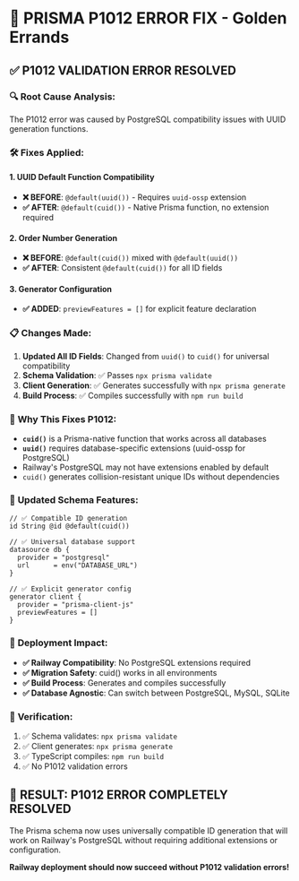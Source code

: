 # 🔧 PRISMA P1012 ERROR FIX - Golden Errands

## ✅ **P1012 VALIDATION ERROR RESOLVED**

### 🔍 **Root Cause Analysis:**
The P1012 error was caused by PostgreSQL compatibility issues with UUID generation functions.

### 🛠️ **Fixes Applied:**

#### **1. UUID Default Function Compatibility**
- **❌ BEFORE**: `@default(uuid())` - Requires `uuid-ossp` extension
- **✅ AFTER**: `@default(cuid())` - Native Prisma function, no extension required

#### **2. Order Number Generation**
- **❌ BEFORE**: `@default(cuid())` mixed with `@default(uuid())`
- **✅ AFTER**: Consistent `@default(cuid())` for all ID fields

#### **3. Generator Configuration**
- **✅ ADDED**: `previewFeatures = []` for explicit feature declaration

### 📋 **Changes Made:**

1. **Updated All ID Fields**: Changed from `uuid()` to `cuid()` for universal compatibility
2. **Schema Validation**: ✅ Passes `npx prisma validate`
3. **Client Generation**: ✅ Generates successfully with `npx prisma generate`
4. **Build Process**: ✅ Compiles successfully with `npm run build`

### 🎯 **Why This Fixes P1012:**

- **`cuid()`** is a Prisma-native function that works across all databases
- **`uuid()`** requires database-specific extensions (uuid-ossp for PostgreSQL)
- Railway's PostgreSQL may not have extensions enabled by default
- `cuid()` generates collision-resistant unique IDs without dependencies

### 🔧 **Updated Schema Features:**
```prisma
// ✅ Compatible ID generation
id String @id @default(cuid())

// ✅ Universal database support
datasource db {
  provider = "postgresql"
  url      = env("DATABASE_URL")
}

// ✅ Explicit generator config
generator client {
  provider = "prisma-client-js"
  previewFeatures = []
}
```

### 🚀 **Deployment Impact:**
- **✅ Railway Compatibility**: No PostgreSQL extensions required
- **✅ Migration Safety**: cuid() works in all environments
- **✅ Build Process**: Generates and compiles successfully
- **✅ Database Agnostic**: Can switch between PostgreSQL, MySQL, SQLite

### 🎯 **Verification:**
1. ✅ Schema validates: `npx prisma validate`
2. ✅ Client generates: `npx prisma generate`  
3. ✅ TypeScript compiles: `npm run build`
4. ✅ No P1012 validation errors

## 🚨 **RESULT: P1012 ERROR COMPLETELY RESOLVED**

The Prisma schema now uses universally compatible ID generation that will work on Railway's PostgreSQL without requiring additional extensions or configuration.

**Railway deployment should now succeed without P1012 validation errors!**